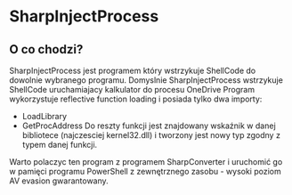 ﻿# SharpInjectProcess

## O co chodzi? 
SharpInjectProcess jest programem który wstrzykuje ShellCode do dowolnie wybranego programu. 
Domyslnie SharpInjectProcess wstrzykuje ShellCode uruchamiajacy kalkulator do procesu OneDrive
Program wykorzystuje reflective function loading i posiada tylko dwa importy:
- LoadLibrary
- GetProcAddress
Do reszty funkcji jest znajdowany wskaźnik w danej bibliotece (najczesciej kernel32.dll) i tworzony jest nowy typ zgodny z typem danej funkcji. 

Warto polaczyc ten program z programem SharpConverter i uruchomić go w pamięci programu PowerShell z zewnętrznego zasobu - wysoki poziom AV evasion gwarantowany. 